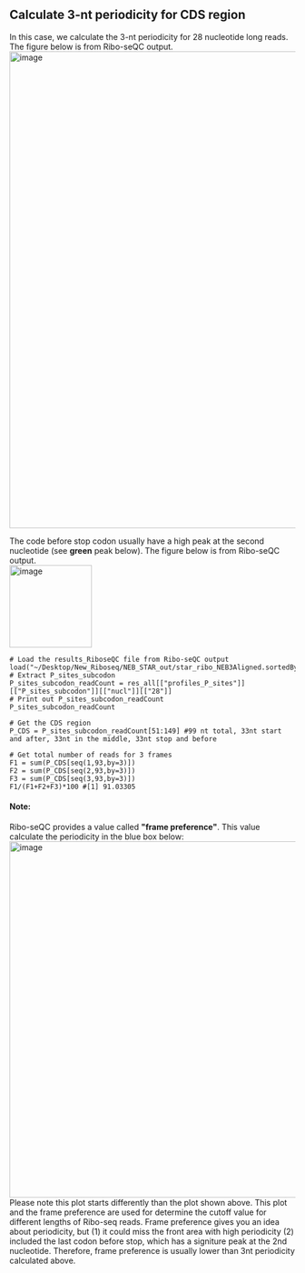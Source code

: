 ## Calculate 3-nt periodicity for CDS region

In this case, we calculate the 3-nt periodicity for 28 nucleotide long reads. The figure below is from Ribo-seQC output.  
<img width="839" alt="image" src="https://user-images.githubusercontent.com/4383665/173270126-6e057416-c4c7-44ab-b7b7-c1498fd2756e.png">

The code before stop codon usually have a high peak at the second nucleotide (see **green** peak below). The figure below is from Ribo-seQC output.  
<img width="145" alt="image" src="https://user-images.githubusercontent.com/4383665/173270154-df8d6cee-e669-435f-a569-3fc003398865.png">

```
# Load the results_RiboseQC file from Ribo-seQC output
load("~/Desktop/New_Riboseq/NEB_STAR_out/star_ribo_NEB3Aligned.sortedByCoord.out.bam_results_RiboseQC")
# Extract P_sites_subcodon
P_sites_subcodon_readCount = res_all[["profiles_P_sites"]][["P_sites_subcodon"]][["nucl"]][["28"]]
# Print out P_sites_subcodon_readCount
P_sites_subcodon_readCount

# Get the CDS region
P_CDS = P_sites_subcodon_readCount[51:149] #99 nt total, 33nt start and after, 33nt in the middle, 33nt stop and before

# Get total number of reads for 3 frames
F1 = sum(P_CDS[seq(1,93,by=3)])
F2 = sum(P_CDS[seq(2,93,by=3)])
F3 = sum(P_CDS[seq(3,93,by=3)])
F1/(F1+F2+F3)*100 #[1] 91.03305
```


#### Note:
Ribo-seQC provides a value called **"frame preference"**. This value calculate the periodicity in the blue box below:
<img width="627" alt="image" src="https://user-images.githubusercontent.com/4383665/173368221-3d5ba715-53ae-4d9a-bc0d-5a03af1e4ced.png">  
Please note this plot starts differently than the plot shown above. This plot and the frame preference are used for determine the cutoff value for different lengths of Ribo-seq reads. Frame preference gives you an idea about periodicity, but (1) it could miss the front area with high periodicity (2) included the last codon before stop, which has a signiture peak at the 2nd nucleotide. Therefore, frame preference is usually lower than 3nt periodicity calculated above.


